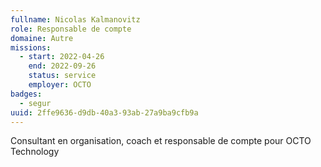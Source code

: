 ```yaml
---
fullname: Nicolas Kalmanovitz
role: Responsable de compte
domaine: Autre
missions:
  - start: 2022-04-26
    end: 2022-09-26
    status: service
    employer: OCTO
badges:
  - segur
uuid: 2ffe9636-d9db-40a3-93ab-27a9ba9cfb9a
---
```

Consultant en organisation, coach et responsable de compte pour OCTO Technology